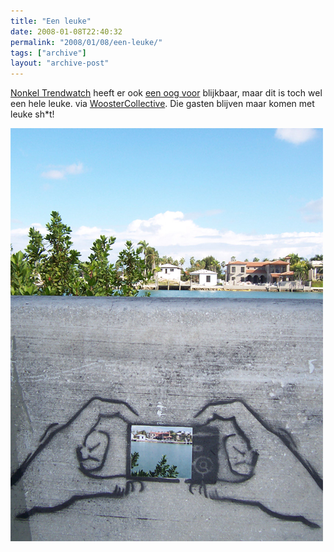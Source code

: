 ```yaml
---
title: "Een leuke"
date: 2008-01-08T22:40:32
permalink: "2008/01/08/een-leuke/"
tags: ["archive"]
layout: "archive-post"
---
```

[Nonkel Trendwatch](http://nadekomma.wordpress.com/) heeft er ook [een oog voor](http://nadekomma.wordpress.com/category/sjabloongraffiti/ "http://nadekomma.wordpress.com/category/sjabloongraffiti/") blijkbaar, maar dit is toch wel een hele leuke. via [WoosterCollective](http://www.woostercollective.com/2008/01/seen_on_miami_beach.html "http://www.woostercollective.com/2008/01/seen_on_miami_beach.html"). Die gasten blijven maar komen met leuke sh\*t!

![campic](/images/blog/2008/01/camerapic.jpg)
